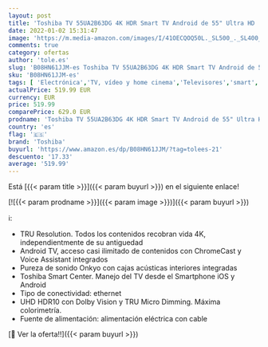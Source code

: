 ```yaml
---
layout: post
title: 'Toshiba TV 55UA2B63DG 4K HDR Smart TV Android de 55" Ultra HD  3840 x 2160   Chromecast y Google Assistant Integrados'
date: 2022-01-02 15:31:47
image: 'https://m.media-amazon.com/images/I/41OECQOQ50L._SL500_._SL400_.jpg'
comments: true
category: ofertas
author: 'tole.es'
slug: 'B08HN61JJM-es Toshiba TV 55UA2B63DG 4K HDR Smart TV Android de 55" Ultra...'
sku: 'B08HN61JJM-es'
tags: [ 'Electrónica','TV, vídeo y home cinema','Televisores','smart','toshiba','tv', ]
actualPrice: 519.99 EUR
currency: EUR
price: 519.99
comparePrice: 629.0 EUR
prodname: 'Toshiba TV 55UA2B63DG 4K HDR Smart TV Android de 55" Ultra HD  3840 x 2160   Chromecast y Google Assistant Integrados'
country: 'es'
flag: '🇪🇸'
brand: 'Toshiba'
buyurl: 'https://www.amazon.es/dp/B08HN61JJM/?tag=tolees-21'
descuento: '17.33'
average: '519.99'
---
```


Está [{{< param title >}}]({{< param buyurl >}}) en el siguiente enlace!

[![{{< param prodname >}}]({{< param image >}})]({{< param buyurl >}})

ℹ️:

- TRU Resolution. Todos los contenidos recobran vida 4K, independientmente de su antiguedad
- Android TV, acceso casi ilimitado de contenidos con ChromeCast y Voice Assistant integrados
- Pureza de sonido Onkyo con cajas acústicas interiores integradas
- Toshiba Smart Center. Manejo del TV desde el Smartphone iOS y Android
- Tipo de conectividad: ethernet
- UHD HDR10 con Dolby Vision y TRU Micro Dimming. Máxima colorimetría.
- Fuente de alimentación: alimentación eléctrica con cable

[🛒 Ver la oferta!!]({{< param buyurl >}})
